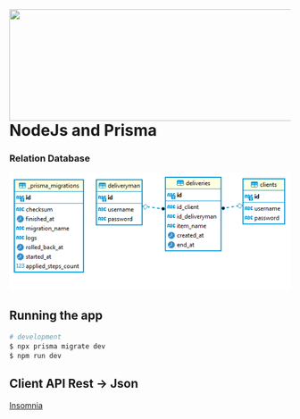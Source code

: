<img align="right" width="600" height="200" src="https://i.pinimg.com/originals/79/64/83/796483ae19e58f77dafca3e5d4f3e06e.png">

# NodeJs and Prisma

### Relation Database

![Alt text](/assets/diagrma.png?raw=true "Title")

## Running the app

```bash
# development
$ npx prisma migrate dev
$ npm run dev
```

## Client API Rest -> Json 

[Insomnia](https://github.com/igordev2/node-delivery/blob/main/assets/insomnia.json)
